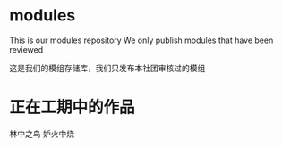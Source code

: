# modules

This is our modules repository
We only publish modules that have been reviewed

这是我们的模组存储库，我们只发布本社团审核过的模组

# 正在工期中的作品

林中之鸟
妒火中烧
